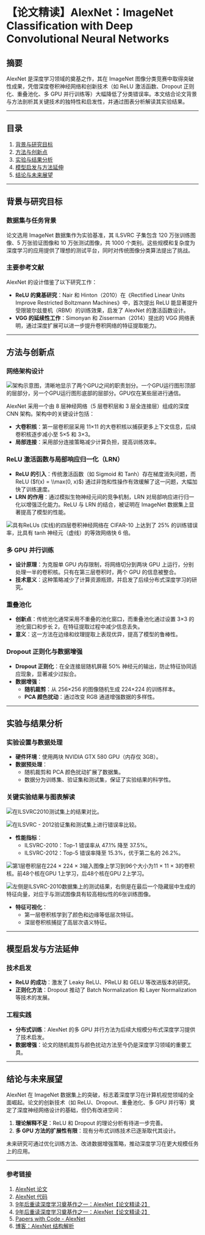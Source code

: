 # 【论文精读】AlexNet：ImageNet Classification with Deep Convolutional Neural Networks

## 摘要

AlexNet 是深度学习领域的奠基之作，其在 ImageNet 图像分类竞赛中取得突破性成果，凭借深度卷积神经网络和创新技术（如 ReLU 激活函数、Dropout 正则化、重叠池化、多 GPU 并行训练等）大幅降低了分类错误率。本文结合论文背景与方法剖析其关键技术的独特性和启发性，并通过图表分析解读其实验结果。

---

## 目录

1. [背景与研究目标](#背景与研究目标)  
2. [方法与创新点](#方法与创新点)  
3. [实验与结果分析](#实验与结果分析)  
4. [模型启发与方法延伸](#模型启发与方法延伸)  
5. [结论与未来展望](#结论与未来展望)  

---

## 背景与研究目标

### 数据集与任务背景

论文选用 ImageNet 数据集作为实验基准，其 ILSVRC 子集包含 120 万张训练图像、5 万张验证图像和 10 万张测试图像，共 1000 个类别。这些规模和复杂度为深度学习的应用提供了理想的测试平台，同时对传统图像分类算法提出了挑战。

### 主要参考文献

AlexNet 的设计借鉴了以下研究工作：  
- **ReLU 的奠基研究**：Nair 和 Hinton（2010）在《Rectified Linear Units Improve Restricted Boltzmann Machines》中，首次提出 ReLU 能显著提升受限玻尔兹曼机（RBM）的训练效果，启发了 AlexNet 的激活函数设计。  
- **VGG 的延续性工作**：Simonyan 和 Zisserman（2014）提出的 VGG 网络表明，通过深度扩展可以进一步提升卷积网络的特征提取能力。  

---

## 方法与创新点

### 网络架构设计

![架构示意图，清晰地显示了两个GPU之间的职责划分。一个GPU运行图形顶部的层部分，另一个GPU运行图形底部的层部分。GPU仅在某些层进行通信。](https://fastly.jsdelivr.net/gh/bucketio/img16@main/2025/01/19/1737219159507-f5fc3cd6-c13a-4e8f-a7c7-ac3935ab6e3f.png)

AlexNet 采用一个由 8 层神经网络（5 层卷积层和 3 层全连接层）组成的深度 CNN 架构。架构中的关键设计包括：
- **大卷积核**：第一层卷积层采用 11×11 的大卷积核以捕获更多上下文信息，后续卷积核逐步减小至 5×5 和 3×3。  
- **局部连接**：采用部分连接策略减少计算负担，提高训练效率。  

### ReLU 激活函数与局部响应归一化（LRN）

- **ReLU 的引入**：传统激活函数（如 Sigmoid 和 Tanh）存在梯度消失问题，而 ReLU ($f(x) = \\max(0, x)$) 通过非饱和性操作有效缓解了这一问题，大幅加快了训练速度。  
- **LRN 的作用**：通过模拟生物神经元间的竞争机制，LRN 对局部响应进行归一化以增强泛化能力。ReLU 与 LRN 的结合，被证明在 ImageNet 数据集上显著提高了模型的性能。

![具有ReLUs (实线)的四层卷积神经网络在 CIFAR-10 上达到了 25% 的训练错误率，比具有 tanh 神经元（虚线）的等效网络快 6 倍。](https://fastly.jsdelivr.net/gh/bucketio/img15@main/2025/01/19/1737218518295-645908e3-cede-4127-8ccc-0e95d63d8741.png)

### 多 GPU 并行训练

- **设计原理**：为克服单 GPU 内存限制，将网络切分到两块 GPU 上运行，分别处理一半的卷积核。只有在第三层卷积时，两个 GPU 的信息被整合。  
- **技术意义**：这种策略减少了计算资源瓶颈，并启发了后续分布式深度学习的研究。

### 重叠池化

- **创新点**：传统池化通常采用不重叠的池化窗口，而重叠池化通过设置 3×3 的池化窗口和步长 2，在特征提取过程中减少信息丢失。  
- **意义**：这一方法在边缘和纹理提取上表现优异，提高了模型的鲁棒性。

### Dropout 正则化与数据增强

- **Dropout 正则化**：在全连接层随机屏蔽 50% 神经元的输出，防止特征协同适应现象，显著减少过拟合。  
- **数据增强**：
  - **随机裁剪**：从 256×256 的图像随机生成 224×224 的训练样本。  
  - **PCA 颜色扰动**：通过改变 RGB 通道增强数据的多样性。  

---

## 实验与结果分析

### 实验设置与数据处理

- **硬件环境**：使用两块 NVIDIA GTX 580 GPU（内存仅 3GB）。  
- **数据预处理**：
  - 随机裁剪和 PCA 颜色扰动扩展了数据集。  
  - 数据分为训练集、验证集和测试集，保证了实验结果的科学性。

### 关键实验结果与图表解读


![在ILSVRC2010测试集上的结果对比。](https://fastly.jsdelivr.net/gh/bucketio/img16@main/2025/01/19/1737219232103-26f1d4cb-83e8-4157-8049-c83cab189cdd.png)

![在ILSVRC - 2012验证集和测试集上进行错误率比较。](https://fastly.jsdelivr.net/gh/bucketio/img18@main/2025/01/19/1737219343166-16fb6d1b-5f7b-4ef1-b27a-c12e668574e2.png)

- **性能指标**：
  - ILSVRC-2010：Top-1 错误率从 47.1% 降至 37.5%。  
  - ILSVRC-2012：Top-5 错误率降至 15.3%，优于第二名的 26.2%。  
 
![第1层卷积层在224 × 224 × 3输入图像上学习到96个大小为11 × 11 × 3的卷积核。前48个核在GPU 1上学习，后48个核在GPU 2上学习。](https://fastly.jsdelivr.net/gh/bucketio/img0@main/2025/01/19/1737219091832-a3dc6bca-f657-4974-b7c3-89c7276a8a33.png)


![左侧是ILSVRC-2010数据集上的测试结果，右侧是在最后一个隐藏层中生成的特征向量，对应于与测试图像具有较高相似性的6张训练图像。](https://fastly.jsdelivr.net/gh/bucketio/img9@main/2025/01/19/1737219389522-c756234a-00cc-4768-af4d-c8acc97c34ac.png)

- **特征可视化**：
  - 第一层卷积核学到了颜色和边缘等低层次特征。  
  - 深层卷积核捕捉了高层次语义特征。  

---

## 模型启发与方法延伸

### 技术启发

- **ReLU 的成功**：激发了 Leaky ReLU、PReLU 和 GELU 等改进版本的研究。  
- **正则化方法**：Dropout 推动了 Batch Normalization 和 Layer Normalization 等技术的发展。  

### 工程实践

- **分布式训练**：AlexNet 的多 GPU 并行方法为后续大规模分布式深度学习提供了技术启发。  
- **数据增强**：论文的随机裁剪与颜色扰动方法至今仍是深度学习领域的重要工具。  

---

## 结论与未来展望

AlexNet 在 ImageNet 数据集上的突破，标志着深度学习在计算机视觉领域的全面崛起。论文的创新技术（如 ReLU、Dropout、重叠池化、多 GPU 并行等）奠定了深度神经网络设计的基础，但仍有改进空间：

1. **理论解释不足**：ReLU 和 Dropout 的理论分析有待进一步完善。  
2. **多 GPU 方法的扩展性有限**：现有分布式训练技术已逐渐取代其设计。  

未来研究可通过优化训练方法、改进数据增强策略，推动深度学习在更大规模任务上的应用。

---

### 参考链接

1. [AlexNet 论文](https://papers.nips.cc/paper_files/paper/2012/file/c399862d3b9d6b76c8436e924a68c45b-Paper.pdf)  
2. [AlexNet 代码](https://github.com/dansuh17/alexnet-pytorch)  
3. [9年后重读深度学习奠基作之一：AlexNet【论文精读·2】](https://www.bilibili.com/video/BV1ih411J7Kz)  
4. [9年后重读深度学习奠基作之一：AlexNet【论文精读·2】](https://www.bilibili.com/video/BV1hq4y157t1)  
5. [Papers with Code - AlexNet](https://paperswithcode.com/method/alexnet)  
6. [博客：AlexNet 结构解析](https://medium.com/@siddheshb008/alexnet-architecture-explained-b6240c528bd5)  
